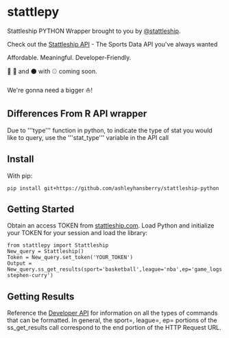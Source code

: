 # stattlepy

Stattleship PYTHON Wrapper brought to you by [@stattleship](https://twitter.com/stattleship).

Check out the [Stattleship API](https://www.stattleship.com) - The Sports Data API you've always wanted

Affordable. Meaningful. Developer-Friendly.

:football: :basketball: and :black_circle: with :baseball: coming soon. 

We're gonna need a bigger :boat:!

## Differences From R API wrapper

Due to '''type''' function in python, to indicate the type of stat you would like to query, use the '''stat_type''' variable in the API call 

## Install
With pip:
```
pip install git+https://github.com/ashleyhansberry/stattleship-python
```

## Getting Started
Obtain an access TOKEN from [stattleship.com](www.stattleship.com). Load Python and initialize your TOKEN for your session and load the library:

```
from stattlepy import Stattleship
New_query = Stattleship()
Token = New_query.set_token('YOUR_TOKEN')
Output = New_query.ss_get_results(sport='basketball',league='nba',ep='game_logs',player_id='nba-stephen-curry')
```

## Getting Results
Reference the [Developer API](http://developers.stattleship.com) for information on all the types of commands that can be formatted. In general, the sport=, league=, ep= portions of the ss_get_results call correspond to the end portion of the HTTP Request URL. 

